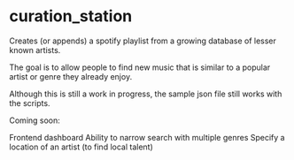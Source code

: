 # curation_station
Creates (or appends) a spotify playlist from a growing database of lesser known artists.

The goal is to allow people to find new music that is similar to a popular artist or genre they already enjoy.

Although this is still a work in progress, the sample json file still works with the scripts.

Coming soon:

Frontend dashboard
Ability to narrow search with multiple genres
Specify a location of an artist (to find local talent)
